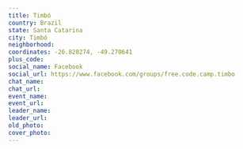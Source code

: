 ```yaml
---
title: Timbó
country: Brazil
state: Santa Catarina
city: Timbó
neighborhood: 
coordinates: -26.828274, -49.270641
plus_code:
social_name: Facebook
social_url: https://www.facebook.com/groups/free.code.camp.timbo
chat_name:
chat_url:
event_name:
event_url:
leader_name:
leader_url:
old_photo: 
cover_photo:
---
```

